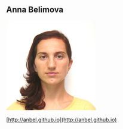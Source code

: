 ## Anna Belimova 

![Anna Belimova](pics/anna-belimova.jpg)

[http://anbel.github.io](http://anbel.github.io)

